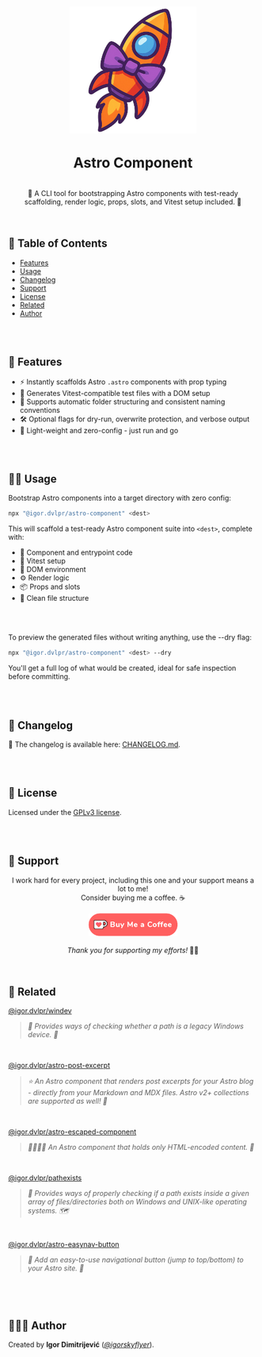 <div align="center">
  <img src="https://raw.githubusercontent.com/igorskyflyer/npm-astro-component/main/assets/astro-component.png" alt="Icon of Astro Component" width="256" height="256">
<h1 align="center">Astro Component</h1>
</div>

<br>

<div align="center">
  🚀 A CLI tool for bootstrapping Astro components with test-ready scaffolding, render logic, props, slots, and Vitest setup included.  🧪
</div>

<br>
<br>

## 📃 Table of Contents

- [Features](#-features)
- [Usage](#-usage)
- [Changelog](#-changelog)
- [Support](#-support)
- [License](#-license)
- [Related](#-related)
- [Author](#-author)

<br>
<br>

## 🤖 Features

- ⚡ Instantly scaffolds Astro `.astro` components with prop typing
- 🧪 Generates Vitest-compatible test files with a DOM setup
- 🧩 Supports automatic folder structuring and consistent naming conventions
- 🛠️ Optional flags for dry-run, overwrite protection, and verbose output
- 🌌 Light-weight and zero-config - just run and go

<br>
<br>

## 🕵🏼 Usage

Bootstrap Astro components into a target directory with zero config:

```bash
npx "@igor.dvlpr/astro-component" <dest>
```

This will scaffold a test-ready Astro component suite into `<dest>`, complete with:

- 🚀 Component and entrypoint code
- 🧪 Vitest setup
- 🧩 DOM environment
- ⚙️ Render logic
- 📦 Props and slots
- 🧼 Clean file structure

<br>
<br>

To preview the generated files without writing anything, use the --dry flag:

```bash
npx "@igor.dvlpr/astro-component" <dest> --dry
```

You'll get a full log of what would be created, ideal for safe inspection before committing.

<br>
<br>

## 📝 Changelog

📑 The changelog is available here: [CHANGELOG.md](https://github.com/igorskyflyer/npm-astro-component/blob/main/CHANGELOG.md).

<br>
<br>

## 🪪 License

Licensed under the [GPLv3 license](https://github.com/igorskyflyer/npm-astro-component/blob/main/LICENSE).

<br>
<br>

## 💖 Support

<div align="center">
  I work hard for every project, including this one and your support means a lot to me!
  <br>
  Consider buying me a coffee. ☕
  <br>
  <br>
  <a href="https://ko-fi.com/igorskyflyer" target="_blank"><img src="https://raw.githubusercontent.com/igorskyflyer/igorskyflyer/main/assets/ko-fi.png" alt="Donate to igorskyflyer" width="180" height="46"></a>
  <br>
  <br>
  <em>Thank you for supporting my efforts!</em> 🙏😊
</div>

<br>
<br>

## 🧬 Related

[@igor.dvlpr/windev](https://www.npmjs.com/package/@igor.dvlpr/windev)

> _🍃 Provides ways of checking whether a path is a legacy Windows device. 💾_

<br>

[@igor.dvlpr/astro-post-excerpt](https://www.npmjs.com/package/@igor.dvlpr/astro-post-excerpt)

> _⭐ An Astro component that renders post excerpts for your Astro blog - directly from your Markdown and MDX files. Astro v2+ collections are supported as well! 💎_

<br>

[@igor.dvlpr/astro-escaped-component](https://www.npmjs.com/package/@igor.dvlpr/astro-escaped-component)

> _🏃🏻‍♂️‍➡️ An Astro component that holds only HTML-encoded content. 📜_

<br>

[@igor.dvlpr/pathexists](https://www.npmjs.com/package/@igor.dvlpr/pathexists)

> _🧲 Provides ways of properly checking if a path exists inside a given array of files/directories both on Windows and UNIX-like operating systems. 🗺_

<br>

[@igor.dvlpr/astro-easynav-button](https://www.npmjs.com/package/@igor.dvlpr/astro-easynav-button)

> _🧭 Add an easy-to-use navigational button (jump to top/bottom) to your Astro site. 🔼_

<br>
<br>
<br>

## 👨🏻‍💻 Author

Created by **Igor Dimitrijević** ([_@igorskyflyer_](https://github.com/igorskyflyer/)).
